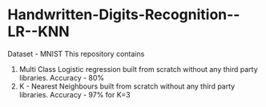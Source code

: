 # Handwritten-Digits-Recognition--LR--KNN
Dataset - MNIST
This repository contains 
1. Multi Class Logistic regression built from scratch without any third party libraries. Accuracy - 80%
2. K - Nearest Neighbours built from scratch without any third party libraries. Accuracy - 97% for K=3
